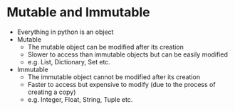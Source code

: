 # Mutable and Immutable

- Everything in python is an object
- Mutable
  - The mutable object can be modified after its creation
  - Slower to access than immutable objects but can be easily modified
  - e.g. List, Dictionary, Set etc.
- Immutable
  - The immutable object cannot be modified after its creation
  - Faster to access but expensive to modify (due to the process of creating a copy)
  - e.g. Integer, Float, String, Tuple etc.
